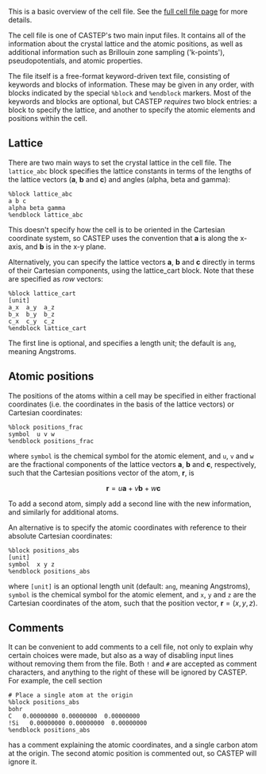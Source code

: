 This is a basic overview of the cell file. See the [full cell file page](../Input_Files/cell_file.md) for more details.

The cell file is one of CASTEP's two main input files. It contains all of the information about the crystal lattice and the atomic positions, as well as additional information such as Brillouin zone sampling ('k-points'), pseudopotentials, and atomic properties.

The file itself is a free-format keyword-driven text file, consisting of keywords and blocks of information. These may be given in any order, with blocks indicated by the special `%block` and `%endblock` markers. Most of the keywords and blocks are optional, but CASTEP *requires* two block entries: a block to specify the lattice, and another to specify the atomic elements and positions within the cell.

## Lattice ##

There are two main ways to set the crystal lattice in the cell file. The `lattice_abc` block specifies the lattice constants in terms of the lengths of the lattice vectors ($\mathbf{a}$, $\mathbf{b}$ and $\mathbf{c}$) and angles (alpha, beta and gamma):
```
%block lattice_abc
a b c
alpha beta gamma
%endblock lattice_abc
```
This doesn't specify how the cell is to be oriented in the Cartesian coordinate system, so CASTEP uses the convention that $\mathbf{a}$ is along the x-axis, and $\mathbf{b}$ is in the x-y plane.

Alternatively, you can specify the lattice vectors $\mathbf{a}$, $\mathbf{b}$ and $\mathbf{c}$ directly in terms of their Cartesian components, using the lattice_cart block. Note that these are specified as *row* vectors:
```
%block lattice_cart
[unit]
a_x  a_y  a_z
b_x  b_y  b_z
c_x  c_y  c_z
%endblock lattice_cart
```
The first line is optional, and specifies a length unit; the default is `ang`, meaning Angstroms.


## Atomic positions ##

The positions of the atoms within a cell may be specified in either fractional coordinates (i.e. the coordinates in the basis of the lattice vectors) or Cartesian coordinates:
```
%block positions_frac
symbol  u v w
%endblock positions_frac
```
where `symbol` is the chemical symbol for the atomic element, and `u`, `v` and `w` are the fractional components of the lattice vectors $\mathbf{a}$, $\mathbf{b}$ and $\mathbf{c}$, respectively, such that the Cartesian positions vector of the atom, $\mathbf{r}$, is

$$
\mathbf{r} = u\mathbf{a} + v\mathbf{b} + w\mathbf{c}
$$

To add a second atom, simply add a second line with the new information, and similarly for additional atoms.

An alternative is to specify the atomic coordinates with reference to their absolute Cartesian coordinates:

```
%block positions_abs
[unit]
symbol  x y z
%endblock positions_abs
```
where `[unit]` is an optional length unit (default: `ang`, meaning Angstroms), `symbol` is the chemical symbol for the atomic element, and `x`, `y` and `z` are the Cartesian coordinates of the atom, such that the position vector, $\mathbf{r}=(x,y,z)$.

## Comments ##

It can be convenient to add comments to a cell file, not only to explain why certain choices were made, but also as a way of disabling input lines without removing them from the file. Both `!` and `#` are accepted as comment characters, and anything to the right of these will be ignored by CASTEP. For example, the cell section
```
# Place a single atom at the origin
%block positions_abs
bohr
C   0.00000000 0.00000000  0.00000000
!Si   0.00000000 0.00000000  0.00000000
%endblock positions_abs
```
has a comment explaining the atomic coordinates, and a single carbon atom at the origin. The second atomic position is commented out, so CASTEP will ignore it.
